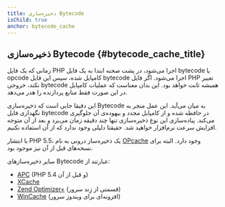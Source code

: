 ```yaml
---
title: ذخیره‌سازی Bytecode
isChild: true
anchor: bytecode_cache
---
```


## ذخیره‌سازی Bytecode {#bytecode_cache_title}

زمانی که یک فایل PHP اجرا می‌شود، در پشت صحنه ابتدا به یک فایل bytecode یا opcode کامپایل شده، سپس این فایل bytecode اجرا می‌شود. اگر فایل PHP تغییر نکند، خروجی bytecode همیشه ثابت خواهد بود. این بدان معناست که عملیات کامپایل در این صورت فقط منابع پردازنده را هدر می‌دهد.

این دقیقا جایی است که ذخیره‌سازی Bytecode به میان می‌آید. این عمل منجر به نگهداری فایل bytecode در حافظه شده و از کامپایل مجدد و بیهوده‌ی آن جلوگیری می‌کند. پیاده‌سازی این نوع ذخیره‌سازی تنها چند دقیقه زمان می‌برد و بعد از آن متوجه افزایش سرعت نرم‌افزار خواهید شد. حقیقتا دلیلی وجود ندارد که از آن استفاده نکنیم.

با انتشار PHP 5.5، یک ذخیره‌ساز درونی به نام [OPcache](http://php.net/manual/en/book.opcache.php) وجود دارد. البته برای نسخه‌های قبل از آن نیز موجود بود.

سایر ذخیره‌سازهای Bytecode عبارتند از:

* [APC](http://php.net/manual/en/book.apc.php) (PHP 5.4 و قبل از آن)
* [XCache](http://xcache.lighttpd.net/)
* [Zend Optimizer+](http://www.zend.com/products/server/) (قسمتی از زِند سرور)
* [WinCache](http://www.iis.net/download/wincacheforphp) (افزونه‌ای برای ویندوز سرور)
